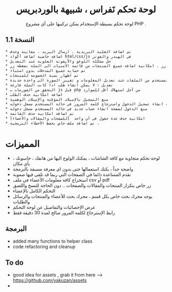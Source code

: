 


<h1 align="center">لوحة تحكم نَفراس ، شبيهة بالوردبريس</h1>
<p align="center">  لوحة تحكم بسيطة الإستخدام يمكن تركيبها على أي مشروع PHP  .</p>


## النسخة 1.1


```sh
* تم اضافة العلبة البريدية ، ارسال البريد ، معاينة وحذف
* اضافة خاصية اضافة أكواد html/css/js في الهيدر والفوتر
* حل مشكلة اللوغو والأيقونة العلوية عند التعديل 
* تم اضافة زر ، امكانية اضافة جميع المنتجات من قائمة الأمنيات الى السلة بضغطة زر
* تم حماية جميع المدخلات بدون اسثناء
* تم اظهار نسبة الخصومة للمنتجات 
* مسح الصورة القديمة للمستخدم من الملفات عند تعديل المعلومات و تغيير الصورة الى واحدة جديدة
* تعديل : لا يمكن انشاء طلب اذا كانت السلة فارغة
* التحقق من الفورمات ب js قبل php من أجل استهلاك أقل للموارد
* اضافة امكانية حذف الطلب
* منع التسجيل بالإميلات المؤقتة والإميلات الوهمية
* منع الدخول لصفحة انشاء تسجيل الدخول واسترجاع كلمة المرور في حالة المستخدم مسجل دخوله
* منع الدخول لصفحة انشاء حساب جديد في حالة المستخدم مسجل دخوله
* تم اضافة امكانية حذف القائمة
* امكانية حذف عدة حقول في آن واحد  [للصفحات والمقالات والأعضاء]
* تم اضافة ملف خاص بحفظ الأخطاء البرمجية ،
```






# المميزات
* لوحة تحكم متجاوبة مع كافة الشاشات ، يمكنك الولوج اليها من هاتفك ، حاسوبك ، بأي مكان
* واضحة جداً ، يكنك استعمالها حتى بدون اي معرفة مسبقة بالبرمجة
* نقدم المساعدة دائما في الصفحات التي ربما قد تلقى فيها صعوبة
* استخراج كافة معلومات الأعضاء في ملف csv أو pdf
* زر خاص بتكرار المنتجات والمقالات والصفحات .. دون الحاجة للنسخ واللصق
* التحكم الكامل بالإعضاء 
* يوجد محرك بحث خاص بكل قسم ، محرك بحث للأعضاء والمنتجات والرسائل والطلبات
* عرض الإحصائيات والتفاصيل عن لوحة التحكم 
* رابط الإسترجاع لكلمة المرور صالح لمدة 30 دقيقة فقط 


## البرمجة
* added many functions to helper class
* code refactoring and cleanup


## To do
* good idea for assets , grab it from here --> https://github.com/yakuzan/assets
* 


